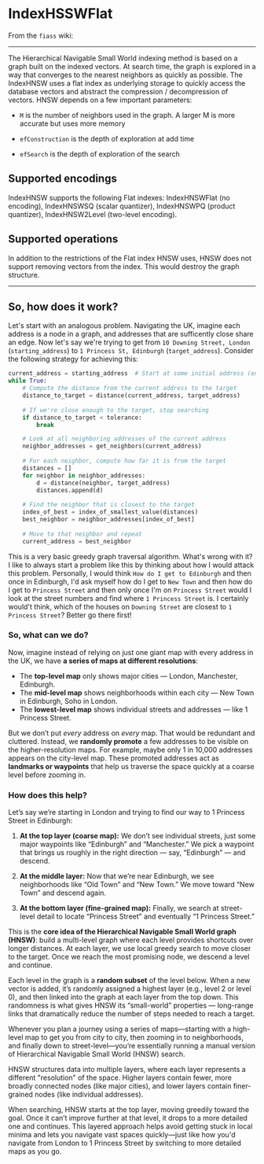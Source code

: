 # IndexHSSWFlat

From the `fiass` wiki:

---

The Hierarchical Navigable Small World indexing method is based on a graph built on the indexed vectors. At search time, the graph is explored in a way that converges to the nearest neighbors as quickly as possible. The IndexHNSW uses a flat index as underlying storage to quickly access the database vectors and abstract the compression / decompression of vectors. HNSW depends on a few important parameters:

- `M` is the number of neighbors used in the graph. A larger M is more accurate but uses more memory

- `efConstruction` is the depth of exploration at add time

- `efSearch` is the depth of exploration of the search

## Supported encodings

IndexHNSW supports the following Flat indexes: IndexHNSWFlat (no encoding), IndexHNSWSQ (scalar quantizer), IndexHNSWPQ (product quantizer), IndexHNSW2Level (two-level encoding).

## Supported operations

In addition to the restrictions of the Flat index HNSW uses, HNSW does not support removing vectors from the index. This would destroy the graph structure.

---

## So, how does it work?

Let's start with an analogous problem. Navigating the UK, imagine each address is a node in a graph, and addresses that are sufficently close share an edge. Now let's say we're trying to get from `10 Downing Street, London` (`starting_address`) to `1 Princess St, Edinburgh` (`target_address`). Consider the following strategy for achieving this:


```python
current_address = starting_address  # Start at some initial address (entry point)
while True:
    # Compute the distance from the current address to the target
    distance_to_target = distance(current_address, target_address)
    
    # If we're close enough to the target, stop searching
    if distance_to_target < tolerance:
        break

    # Look at all neighboring addresses of the current address
    neighbor_addresses = get_neighbors(current_address)
    
    # For each neighbor, compute how far it is from the target
    distances = []
    for neighbor in neighbor_addresses:
        d = distance(neighbor, target_address)
        distances.append(d)
    
    # Find the neighbor that is closest to the target
    index_of_best = index_of_smallest_value(distances)
    best_neighbor = neighbor_addresses[index_of_best]
    
    # Move to that neighbor and repeat
    current_address = best_neighbor
```

This is a very basic greedy graph traversal algorithm. What's wrong with it? I like to always start a problem like this by thinking about how I would attack this problem. Personally, I would think `How do I get to Edinburgh` and then once in Edinburgh, I'd ask myself how do I get to `New Town` and then how do I get to `Princess Street` and then only once I'm on  `Princess Street` would I look at the street numbers and find where `1 Princess Street` is. I certainly would't think, which of the houses on `Downing Street` are closest to `1 Princess Street`? Better go there first!

### So, what can we do? 

Now, imagine instead of relying on just one giant map with every address in the UK, we have **a series of maps at different resolutions**:

* The **top-level map** only shows major cities — London, Manchester, Edinburgh.
* The **mid-level map** shows neighborhoods within each city — New Town in Edinburgh, Soho in London.
* The **lowest-level map** shows individual streets and addresses — like 1 Princess Street.

But we don’t put *every* address on *every* map. That would be redundant and cluttered. Instead, we **randomly promote** a few addresses to be visible on the higher-resolution maps. For example, maybe only 1 in 10,000 addresses appears on the city-level map. These promoted addresses act as **landmarks or waypoints** that help us traverse the space quickly at a coarse level before zooming in.

### How does this help?

Let’s say we’re starting in London and trying to find our way to 1 Princess Street in Edinburgh:

1. **At the top layer (coarse map):**
   We don’t see individual streets, just some major waypoints like “Edinburgh” and “Manchester.” We pick a waypoint that brings us roughly in the right direction — say, “Edinburgh” — and descend.

2. **At the middle layer:**
   Now that we’re near Edinburgh, we see neighborhoods like “Old Town” and “New Town.” We move toward “New Town” and descend again.

3. **At the bottom layer (fine-grained map):**
   Finally, we search at street-level detail to locate “Princess Street” and eventually “1 Princess Street.”

This is the **core idea of the Hierarchical Navigable Small World graph (HNSW)**: build a multi-level graph where each level provides shortcuts over longer distances. At each layer, we use local greedy search to move closer to the target. Once we reach the most promising node, we descend a level and continue.

Each level in the graph is a **random subset** of the level below. When a new vector is added, it’s randomly assigned a highest layer (e.g., level 2 or level 0), and then linked into the graph at each layer from the top down. This randomness is what gives HNSW its “small-world” properties — long-range links that dramatically reduce the number of steps needed to reach a target.

Whenever you plan a journey using a series of maps—starting with a high-level map to get you from city to city, then zooming in to neighborhoods, and finally down to street-level—you’re essentially running a manual version of Hierarchical Navigable Small World (HNSW) search.

HNSW structures data into multiple layers, where each layer represents a different "resolution" of the space. Higher layers contain fewer, more broadly connected nodes (like major cities), and lower layers contain finer-grained nodes (like individual addresses).

When searching, HNSW starts at the top layer, moving greedily toward the goal. Once it can’t improve further at that level, it drops to a more detailed one and continues. This layered approach helps avoid getting stuck in local minima and lets you navigate vast spaces quickly—just like how you'd navigate from London to 1 Princess Street by switching to more detailed maps as you go.